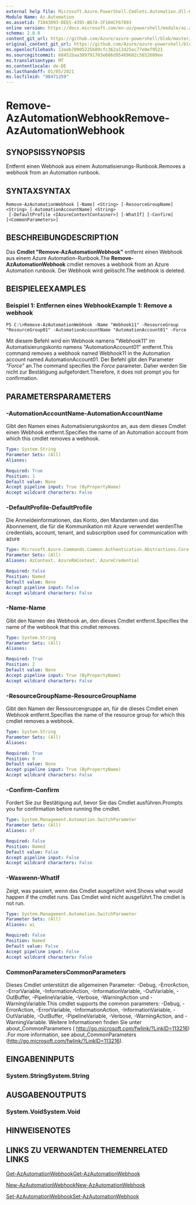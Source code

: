 ```yaml
---
external help file: Microsoft.Azure.PowerShell.Cmdlets.Automation.dll-Help.xml
Module Name: Az.Automation
ms.assetid: 71043093-DEE5-4395-B67A-2F104CF67893
online version: https://docs.microsoft.com/en-us/powershell/module/az.automation/remove-azautomationwebhook
schema: 2.0.0
content_git_url: https://github.com/Azure/azure-powershell/blob/master/src/Automation/Automation/help/Remove-AzAutomationWebhook.md
original_content_git_url: https://github.com/Azure/azure-powershell/blob/master/src/Automation/Automation/help/Remove-AzAutomationWebhook.md
ms.openlocfilehash: 13eeb70905225b89cfc362a13425ec77e0ef9521
ms.sourcegitcommit: 68451baa389791703e666d95469602c5652609ee
ms.translationtype: MT
ms.contentlocale: de-DE
ms.lasthandoff: 01/05/2021
ms.locfileid: "98471259"
---
```

# <span data-ttu-id="c1254-101">Remove-AzAutomationWebhook</span><span class="sxs-lookup"><span data-stu-id="c1254-101">Remove-AzAutomationWebhook</span></span>

## <span data-ttu-id="c1254-102">SYNOPSIS</span><span class="sxs-lookup"><span data-stu-id="c1254-102">SYNOPSIS</span></span>
<span data-ttu-id="c1254-103">Entfernt einen Webhook aus einem Automatisierungs-Runbook.</span><span class="sxs-lookup"><span data-stu-id="c1254-103">Removes a webhook from an Automation runbook.</span></span>

## <span data-ttu-id="c1254-104">SYNTAX</span><span class="sxs-lookup"><span data-stu-id="c1254-104">SYNTAX</span></span>

```
Remove-AzAutomationWebhook [-Name] <String> [-ResourceGroupName] <String> [-AutomationAccountName] <String>
 [-DefaultProfile <IAzureContextContainer>] [-WhatIf] [-Confirm] [<CommonParameters>]
```

## <span data-ttu-id="c1254-105">BESCHREIBUNG</span><span class="sxs-lookup"><span data-stu-id="c1254-105">DESCRIPTION</span></span>
<span data-ttu-id="c1254-106">Das **Cmdlet "Remove-AzAutomationWebhook"** entfernt einen Webhook aus einem Azure Automation-Runbook.</span><span class="sxs-lookup"><span data-stu-id="c1254-106">The **Remove-AzAutomationWebhook** cmdlet removes a webhook from an Azure Automation runbook.</span></span>
<span data-ttu-id="c1254-107">Der Webhook wird gelöscht.</span><span class="sxs-lookup"><span data-stu-id="c1254-107">The webhook is deleted.</span></span>

## <span data-ttu-id="c1254-108">BEISPIELE</span><span class="sxs-lookup"><span data-stu-id="c1254-108">EXAMPLES</span></span>

### <span data-ttu-id="c1254-109">Beispiel 1: Entfernen eines Webhook</span><span class="sxs-lookup"><span data-stu-id="c1254-109">Example 1: Remove a webhook</span></span>
```
PS C:\>Remove-AzAutomationWebhook -Name "Webhook11" -ResourceGroup "ResourceGroup01" -AutomationAccountName "AutomationAccount01" -Force
```

<span data-ttu-id="c1254-110">Mit diesem Befehl wird ein Webhook namens "Webhook11" im Automatisierungskonto namens "AutomationAccount01" entfernt.</span><span class="sxs-lookup"><span data-stu-id="c1254-110">This command removes a webhook named Webhook11 in the Automation account named AutomationAccount01.</span></span>
<span data-ttu-id="c1254-111">Der Befehl gibt den Parameter *"Force"* an.</span><span class="sxs-lookup"><span data-stu-id="c1254-111">The command specifies the *Force* parameter.</span></span>
<span data-ttu-id="c1254-112">Daher werden Sie nicht zur Bestätigung aufgefordert.</span><span class="sxs-lookup"><span data-stu-id="c1254-112">Therefore, it does not prompt you for confirmation.</span></span>

## <span data-ttu-id="c1254-113">PARAMETERS</span><span class="sxs-lookup"><span data-stu-id="c1254-113">PARAMETERS</span></span>

### <span data-ttu-id="c1254-114">-AutomationAccountName</span><span class="sxs-lookup"><span data-stu-id="c1254-114">-AutomationAccountName</span></span>
<span data-ttu-id="c1254-115">Gibt den Namen eines Automatisierungskontos an, aus dem dieses Cmdlet einen Webhook entfernt.</span><span class="sxs-lookup"><span data-stu-id="c1254-115">Specifies the name of an Automation account from which this cmdlet removes a webhook.</span></span>

```yaml
Type: System.String
Parameter Sets: (All)
Aliases:

Required: True
Position: 1
Default value: None
Accept pipeline input: True (ByPropertyName)
Accept wildcard characters: False
```

### <span data-ttu-id="c1254-116">-DefaultProfile</span><span class="sxs-lookup"><span data-stu-id="c1254-116">-DefaultProfile</span></span>
<span data-ttu-id="c1254-117">Die Anmeldeinformationen, das Konto, den Mandanten und das Abonnement, die für die Kommunikation mit Azure verwendet werden</span><span class="sxs-lookup"><span data-stu-id="c1254-117">The credentials, account, tenant, and subscription used for communication with azure</span></span>

```yaml
Type: Microsoft.Azure.Commands.Common.Authentication.Abstractions.Core.IAzureContextContainer
Parameter Sets: (All)
Aliases: AzContext, AzureRmContext, AzureCredential

Required: False
Position: Named
Default value: None
Accept pipeline input: False
Accept wildcard characters: False
```

### <span data-ttu-id="c1254-118">-Name</span><span class="sxs-lookup"><span data-stu-id="c1254-118">-Name</span></span>
<span data-ttu-id="c1254-119">Gibt den Namen des Webhook an, den dieses Cmdlet entfernt.</span><span class="sxs-lookup"><span data-stu-id="c1254-119">Specifies the name of the webhook that this cmdlet removes.</span></span>

```yaml
Type: System.String
Parameter Sets: (All)
Aliases:

Required: True
Position: 2
Default value: None
Accept pipeline input: True (ByPropertyName)
Accept wildcard characters: False
```

### <span data-ttu-id="c1254-120">-ResourceGroupName</span><span class="sxs-lookup"><span data-stu-id="c1254-120">-ResourceGroupName</span></span>
<span data-ttu-id="c1254-121">Gibt den Namen der Ressourcengruppe an, für die dieses Cmdlet einen Webhook entfernt.</span><span class="sxs-lookup"><span data-stu-id="c1254-121">Specifies the name of the resource group for which this cmdlet removes a webhook.</span></span>

```yaml
Type: System.String
Parameter Sets: (All)
Aliases:

Required: True
Position: 0
Default value: None
Accept pipeline input: True (ByPropertyName)
Accept wildcard characters: False
```

### <span data-ttu-id="c1254-122">-Confirm</span><span class="sxs-lookup"><span data-stu-id="c1254-122">-Confirm</span></span>
<span data-ttu-id="c1254-123">Fordert Sie zur Bestätigung auf, bevor Sie das Cmdlet ausführen.</span><span class="sxs-lookup"><span data-stu-id="c1254-123">Prompts you for confirmation before running the cmdlet.</span></span>

```yaml
Type: System.Management.Automation.SwitchParameter
Parameter Sets: (All)
Aliases: cf

Required: False
Position: Named
Default value: False
Accept pipeline input: False
Accept wildcard characters: False
```

### <span data-ttu-id="c1254-124">-Waswenn</span><span class="sxs-lookup"><span data-stu-id="c1254-124">-WhatIf</span></span>
<span data-ttu-id="c1254-125">Zeigt, was passiert, wenn das Cmdlet ausgeführt wird.</span><span class="sxs-lookup"><span data-stu-id="c1254-125">Shows what would happen if the cmdlet runs.</span></span>
<span data-ttu-id="c1254-126">Das Cmdlet wird nicht ausgeführt.</span><span class="sxs-lookup"><span data-stu-id="c1254-126">The cmdlet is not run.</span></span>

```yaml
Type: System.Management.Automation.SwitchParameter
Parameter Sets: (All)
Aliases: wi

Required: False
Position: Named
Default value: False
Accept pipeline input: False
Accept wildcard characters: False
```

### <span data-ttu-id="c1254-127">CommonParameters</span><span class="sxs-lookup"><span data-stu-id="c1254-127">CommonParameters</span></span>
<span data-ttu-id="c1254-128">Dieses Cmdlet unterstützt die allgemeinen Parameter: -Debug, -ErrorAction, -ErrorVariable, -InformationAction, -InformationVariable, -OutVariable, -OutBuffer, -PipelineVariable, -Verbose, -WarningAction und -WarningVariable.</span><span class="sxs-lookup"><span data-stu-id="c1254-128">This cmdlet supports the common parameters: -Debug, -ErrorAction, -ErrorVariable, -InformationAction, -InformationVariable, -OutVariable, -OutBuffer, -PipelineVariable, -Verbose, -WarningAction, and -WarningVariable.</span></span> <span data-ttu-id="c1254-129">Weitere Informationen finden Sie unter about_CommonParameters ( http://go.microsoft.com/fwlink/?LinkID=113216) .</span><span class="sxs-lookup"><span data-stu-id="c1254-129">For more information, see about_CommonParameters (http://go.microsoft.com/fwlink/?LinkID=113216).</span></span>

## <span data-ttu-id="c1254-130">EINGABEN</span><span class="sxs-lookup"><span data-stu-id="c1254-130">INPUTS</span></span>

### <span data-ttu-id="c1254-131">System.String</span><span class="sxs-lookup"><span data-stu-id="c1254-131">System.String</span></span>

## <span data-ttu-id="c1254-132">AUSGABEN</span><span class="sxs-lookup"><span data-stu-id="c1254-132">OUTPUTS</span></span>

### <span data-ttu-id="c1254-133">System.Void</span><span class="sxs-lookup"><span data-stu-id="c1254-133">System.Void</span></span>

## <span data-ttu-id="c1254-134">HINWEISE</span><span class="sxs-lookup"><span data-stu-id="c1254-134">NOTES</span></span>

## <span data-ttu-id="c1254-135">LINKS ZU VERWANDTEN THEMEN</span><span class="sxs-lookup"><span data-stu-id="c1254-135">RELATED LINKS</span></span>

[<span data-ttu-id="c1254-136">Get-AzAutomationWebhook</span><span class="sxs-lookup"><span data-stu-id="c1254-136">Get-AzAutomationWebhook</span></span>](./Get-AzAutomationWebhook.md)

[<span data-ttu-id="c1254-137">New-AzAutomationWebhook</span><span class="sxs-lookup"><span data-stu-id="c1254-137">New-AzAutomationWebhook</span></span>](./New-AzAutomationWebhook.md)

[<span data-ttu-id="c1254-138">Set-AzAutomationWebhook</span><span class="sxs-lookup"><span data-stu-id="c1254-138">Set-AzAutomationWebhook</span></span>](./Set-AzAutomationWebhook.md)


